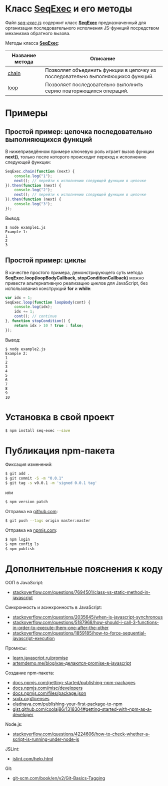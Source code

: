# Класс **[SeqExec](seq-exec.js#L1)** и его методы

Файл *[seq-exec.js](seq-exec.js)* содержит класс **[SeqExec](seq-exec.js#L1)** предназначенный для организации последовательного исполнения JS-функций посредством механизма обратного вызова.

Методы класса **[SeqExec](seq-exec.js#L1)**:

| Название метода         | Описание                                                                         |
| ----------------------- | -------------------------------------------------------------------------------- |
| [chain](seq-exec.js#L9) | Позволяет объединить функции в цепочку из последовательно выполняющихся функций. |
| [loop](seq-exec.js#L38) | Позволяет последовательно выполнить серию повторяющихся операций.                |

# Примеры

## Простой пример: цепочка последовательно выполняющихся функций

В нижеприведённом примере ключевую роль играет вызов функции **next()**, только после которого происходит переход к исполнению следующей функции:

```js
SeqExec.chain(function (next) {
    console.log("1");
    next(); // перейти к исполнению следующей функции в цепочке
}).then(function (next) {
    console.log("2");
    next(); // перейти к исполнению следующей функции в цепочке
}).then(function (next) {
    console.log("3");
});
```

Вывод:

```text
$ node example1.js
Example 1:
1
2
3
```

## Простой пример: циклы

В качестве простого примера, демонстрирующего суть метода **SeqExec.loop(loopBodyCallback, stopConditionCallback)** можно привести альтернативную реализацию циклов для JavaScript, без использования конструкций **for** и **while**:

```js
var idx = 1;
SeqExec.loop(function loopBody(cont) {
    console.log(idx);
    idx += 1;
    cont(); // continue
}, function stopCondition() {
    return idx > 10 ? true : false;
});
```

Вывод:

```text
$ node example2.js
Example 2:
1
2
3
4
5
6
7
8
9
10
``` 

# Установка в свой проект

```bash
$ npm install seq-exec --save
```

# Публикация npm-пакета

Фиксация изменений:

```bash
$ git add .
$ git commit -S -m "0.0.1"
$ git tag -s v0.0.1 -m 'signed 0.0.1 tag'
```

или

```bash
$ npm version patch
```

Отправка на [github.com](https://github.com/gusenov/seq-exec-js):

```bash
$ git push --tags origin master:master
```

Отправка на [npmjs.com](https://www.npmjs.com/package/seq-exec):

```bash
$ npm login
$ npm config ls
$ npm publish
```

# Дополнительные пояснения к коду

ООП в JavaScript:

- [stackoverflow.com/questions/7694501/class-vs-static-method-in-javascript](https://stackoverflow.com/questions/7694501/class-vs-static-method-in-javascript)

Синхронность и асинхронность в JavaScript:

- [stackoverflow.com/questions/2035645/when-is-javascript-synchronous](https://stackoverflow.com/questions/2035645/when-is-javascript-synchronous)
- [stackoverflow.com/questions/5187968/how-should-i-call-3-functions-in-order-to-execute-them-one-after-the-other](https://stackoverflow.com/questions/5187968/how-should-i-call-3-functions-in-order-to-execute-them-one-after-the-other)
- [stackoverflow.com/questions/1859185/how-to-force-sequential-javascript-execution](https://stackoverflow.com/questions/1859185/how-to-force-sequential-javascript-execution)

Промисы:

- [learn.javascript.ru/promise](https://learn.javascript.ru/promise)
- [artemdemo.me/blog/как-делаются-promise-в-javascript](http://artemdemo.me/blog/%D0%BA%D0%B0%D0%BA-%D0%B4%D0%B5%D0%BB%D0%B0%D1%8E%D1%82%D1%81%D1%8F-promise-%D0%B2-javascript/)

Создание npm-пакета:

- [docs.npmjs.com/getting-started/publishing-npm-packages](https://docs.npmjs.com/getting-started/publishing-npm-packages)
- [docs.npmjs.com/misc/developers](https://docs.npmjs.com/misc/developers)
- [docs.npmjs.com/files/package.json](https://docs.npmjs.com/files/package.json)
- [spdx.org/licenses](https://spdx.org/licenses/)
- [eladnava.com/publishing-your-first-package-to-npm](https://eladnava.com/publishing-your-first-package-to-npm/)
- [gist.github.com/coolaj86/1318304#getting-started-with-npm-as-a-developer](https://gist.github.com/coolaj86/1318304#getting-started-with-npm-as-a-developer)

Node.js:

- [stackoverflow.com/questions/4224606/how-to-check-whether-a-script-is-running-under-node-js](https://stackoverflow.com/questions/4224606/how-to-check-whether-a-script-is-running-under-node-js)

JSLint:

- [jslint.com/help.html](http://www.jslint.com/help.html)

Git:

- [git-scm.com/book/en/v2/Git-Basics-Tagging](https://git-scm.com/book/en/v2/Git-Basics-Tagging)
